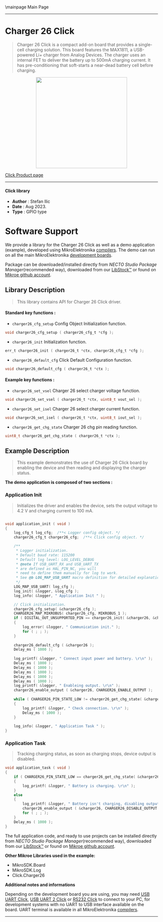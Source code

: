 \mainpage Main Page

---
# Charger 26 Click

> Charger 26 Click is a compact add-on board that provides a single-cell charging solution. This board features the MAX1811, a USB-powered Li+ charger from Analog Devices. The charger uses an internal FET to deliver the battery up to 500mA charging current. It has pre-conditioning that soft-starts a near-dead battery cell before charging. 

<p align="center">
  <img src="https://download.mikroe.com/images/click_for_ide/charger26_click.png" height=300px>
</p>

[Click Product page](https://www.mikroe.com/charger-26-click)

---


#### Click library

- **Author**        : Stefan Ilic
- **Date**          : Aug 2023.
- **Type**          : GPIO type


# Software Support

We provide a library for the Charger 26 Click
as well as a demo application (example), developed using MikroElektronika
[compilers](https://www.mikroe.com/necto-studio).
The demo can run on all the main MikroElektronika [development boards](https://www.mikroe.com/development-boards).

Package can be downloaded/installed directly from *NECTO Studio Package Manager*(recommended way), downloaded from our [LibStock&trade;](https://libstock.mikroe.com) or found on [Mikroe github account](https://github.com/MikroElektronika/mikrosdk_click_v2/tree/master/clicks).

## Library Description

> This library contains API for Charger 26 Click driver.

#### Standard key functions :

- `charger26_cfg_setup` Config Object Initialization function.
```c
void charger26_cfg_setup ( charger26_cfg_t *cfg );
```

- `charger26_init` Initialization function.
```c
err_t charger26_init ( charger26_t *ctx, charger26_cfg_t *cfg );
```

- `charger26_default_cfg` Click Default Configuration function.
```c
void charger26_default_cfg ( charger26_t *ctx );
```

#### Example key functions :

- `charger26_set_vsel` Charger 26 select charger voltage function.
```c
void charger26_set_vsel ( charger26_t *ctx, uint8_t vout_sel );
```

- `charger26_set_isel` Charger 26 select charger current function.
```c
void charger26_set_isel ( charger26_t *ctx, uint8_t iout_sel );
```

- `charger26_get_chg_state` Charger 26 chg pin reading function.
```c
uint8_t charger26_get_chg_state ( charger26_t *ctx );
```

## Example Description

> This example demonstrates the use of Charger 26 Click board by enabling the device
  and then reading and displaying the charger status.

**The demo application is composed of two sections :**

### Application Init

> Initializes the driver and enables the device, sets the output 
  voltage to 4.2 V and charging current to 100 mA.

```c

void application_init ( void ) 
{
    log_cfg_t log_cfg;  /**< Logger config object. */
    charger26_cfg_t charger26_cfg;  /**< Click config object. */

    /** 
     * Logger initialization.
     * Default baud rate: 115200
     * Default log level: LOG_LEVEL_DEBUG
     * @note If USB_UART_RX and USB_UART_TX 
     * are defined as HAL_PIN_NC, you will 
     * need to define them manually for log to work. 
     * See @b LOG_MAP_USB_UART macro definition for detailed explanation.
     */
    LOG_MAP_USB_UART( log_cfg );
    log_init( &logger, &log_cfg );
    log_info( &logger, " Application Init " );

    // Click initialization.
    charger26_cfg_setup( &charger26_cfg );
    CHARGER26_MAP_MIKROBUS( charger26_cfg, MIKROBUS_1 );
    if ( DIGITAL_OUT_UNSUPPORTED_PIN == charger26_init( &charger26, &charger26_cfg ) ) 
    {
        log_error( &logger, " Communication init." );
        for ( ; ; );
    }
    
    charger26_default_cfg ( &charger26 );
    Delay_ms ( 1000 );
    
    log_printf( &logger, " Connect input power and battery. \r\n" );
    Delay_ms ( 1000 );
    Delay_ms ( 1000 );
    Delay_ms ( 1000 );
    Delay_ms ( 1000 );
    Delay_ms ( 1000 );
    log_printf( &logger, " Enableing output. \r\n" );
    charger26_enable_output ( &charger26, CHARGER26_ENABLE_OUTPUT );
    
    while ( CHARGER26_PIN_STATE_LOW != charger26_get_chg_state( &charger26 ) )
    {
        log_printf( &logger, " Check connection. \r\n" );
        Delay_ms ( 1000 );
    }
    
    log_info( &logger, " Application Task " );
}

```

### Application Task

> Tracking charging status, as soon as charging stops, device output is disabled.

```c
void application_task ( void ) 
{
    if ( CHARGER26_PIN_STATE_LOW == charger26_get_chg_state( &charger26 ) )
    {
        log_printf( &logger, " Battery is charging. \r\n" );
    }
    else
    {
        log_printf( &logger, " Battery isn't charging, disabling output. \r\n" );
        charger26_enable_output ( &charger26, CHARGER26_DISABLE_OUTPUT );
        for ( ; ; );
    }
    Delay_ms ( 1000 );
}
```

The full application code, and ready to use projects can be installed directly from *NECTO Studio Package Manager*(recommended way), downloaded from our [LibStock&trade;](https://libstock.mikroe.com) or found on [Mikroe github account](https://github.com/MikroElektronika/mikrosdk_click_v2/tree/master/clicks).

**Other Mikroe Libraries used in the example:**

- MikroSDK.Board
- MikroSDK.Log
- Click.Charger26

**Additional notes and informations**

Depending on the development board you are using, you may need
[USB UART Click](https://www.mikroe.com/usb-uart-click),
[USB UART 2 Click](https://www.mikroe.com/usb-uart-2-click) or
[RS232 Click](https://www.mikroe.com/rs232-click) to connect to your PC, for
development systems with no UART to USB interface available on the board. UART
terminal is available in all MikroElektronika
[compilers](https://shop.mikroe.com/compilers).

---
